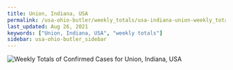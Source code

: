 ```yaml
---
title: Union, Indiana, USA
permalink: /usa-ohio-butler/weekly_totals/usa-indiana-union-weekly_totals.html
last_updated: Aug 26, 2021
keywords: ["Union, Indiana, USA", "weekly totals"]
sidebar: usa-ohio-butler_sidebar
---
```


![Weekly Totals of Confirmed Cases for Union, Indiana, USA](/covid_tracker/images/graphs/usa-indiana-union-weekly_totals_graph.png)
